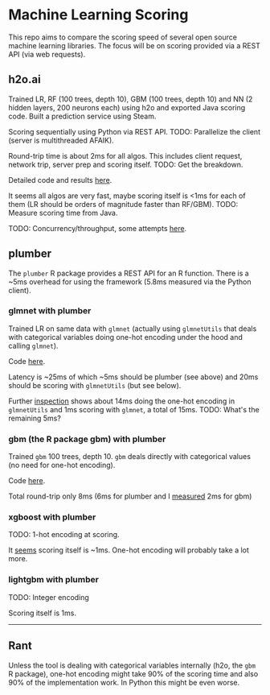 
# Machine Learning Scoring

This repo aims to compare the scoring speed of several open source machine learning
libraries. The focus will be on scoring provided via a REST API (via web requests).


## h2o.ai

Trained LR, RF (100 trees, depth 10), GBM (100 trees, depth 10) and NN (2 hidden layers, 200 neurons each) using h2o and exported Java scoring code. Built a prediction service using Steam. 

Scoring sequentially using Python via REST API. TODO: Parallelize the client (server is multithreaded AFAIK).

Round-trip time is about 2ms for all algos. This includes client request, network trip,
server prep and scoring itself. TODO: Get the breakdown. 

Detailed code and results [here](h2o).

It seems all algos are very fast, maybe scoring itself is <1ms for each of them (LR should be orders of magnitude faster than RF/GBM). TODO: Measure scoring time from Java.

TODO: Concurrency/throughput, some attempts [here](https://github.com/szilard/ML-scoring/tree/master/h2o#thoughput). 


## plumber

The `plumber` R package provides a REST API for an R function. There is a ~5ms overhead for using the framework 
(5.8ms measured via the Python client).  


### glmnet with plumber

Trained LR on same data with `glmnet` (actually using `glmnetUtils` that deals with categorical variables doing 
one-hot encoding under the hood and calling `glmnet`).

Code [here](plumber-glmnet).

Latency is ~25ms of which ~5ms should be plumber (see above) and 20ms should be scoring with `glmnetUtils` (but see below).

Further [inspection](https://github.com/szilard/ML-scoring/blob/master/plumber-glmnet/2a-glmnetUtils-scoring_speed.R#L18-L24) 
shows about 14ms doing the one-hot encoding in `glmnetUtils` and 1ms scoring with `glmnet`,
a total of 15ms. TODO: What's the remaining 5ms?


### gbm (the R package gbm) with plumber

Trained `gbm` 100 trees, depth 10. `gbm` deals directly with categorical values (no need for one-hot encoding).

Code [here](plumber-gbm).

Total round-trip only 8ms (6ms for plumber and I [measured](https://github.com/szilard/ML-scoring/blob/master/plumber-gbm/6-gbm_scoring_speed.R#L19-L25) 
2ms for gbm)


### xgboost with plumber

TODO: 1-hot encoding at scoring.

It [seems](https://github.com/szilard/ML-scoring/blob/master/plumber-xgboost/6-xgboost_scoring_speed.R#L27-L33) 
scoring itself is ~1ms. One-hot encoding will probably take a lot more.


### lightgbm with plumber

TODO: Integer encoding

Scoring itself is 1ms.


------------------------------------------------------------------------

## Rant

Unless the tool is dealing with categorical variables internally (h2o, the `gbm` R package), one-hot encoding
might take 90% of the scoring time and also 90% of the implementation work. In Python this might be even worse.







